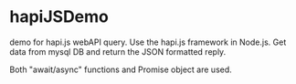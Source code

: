 # hapiJSDemo
demo for hapi.js webAPI query. 
Use the hapi.js framework in Node.js. Get data from mysql DB and return the JSON formatted reply. 

Both "await/async" functions and Promise object are used.
